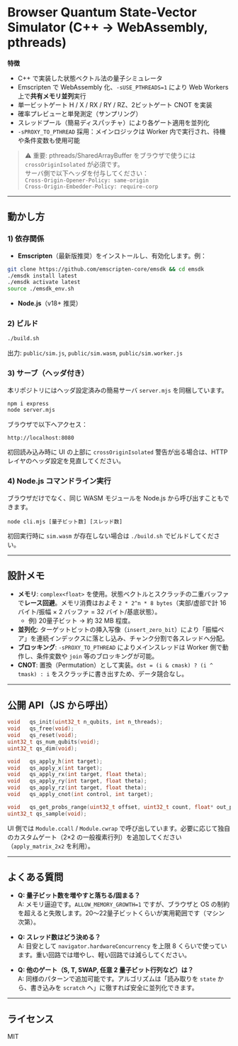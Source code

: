# Browser Quantum State-Vector Simulator (C++ → WebAssembly, pthreads)

**特徴**

- C++ で実装した状態ベクトル法の量子シミュレータ
- Emscripten で WebAssembly 化、`-sUSE_PTHREADS=1` により Web Workers 上で**共有メモリ並列**実行
- 単一ビットゲート H / X / RX / RY / RZ、2ビットゲート CNOT を実装
- 確率プレビューと単発測定（サンプリング）
- スレッドプール（簡易ディスパッチャ）により各ゲート適用を並列化
- `-sPROXY_TO_PTHREAD` 採用：メインロジックは Worker 内で実行され、待機や条件変数も使用可能

> ⚠️ 重要: pthreads/SharedArrayBuffer をブラウザで使うには `crossOriginIsolated` が必須です。\
> サーバ側で以下ヘッダを付与してください：\
> `Cross-Origin-Opener-Policy: same-origin`\
> `Cross-Origin-Embedder-Policy: require-corp`

---

## 動かし方

### 1) 依存関係

- **Emscripten**（最新版推奨）をインストールし、有効化します。例：

```bash
git clone https://github.com/emscripten-core/emsdk && cd emsdk
./emsdk install latest
./emsdk activate latest
source ./emsdk_env.sh
```

- **Node.js**（v18+ 推奨）

### 2) ビルド

```bash
./build.sh
```

出力: `public/sim.js`, `public/sim.wasm`, `public/sim.worker.js`

### 3) サーブ（ヘッダ付き）

本リポジトリにはヘッダ設定済みの簡易サーバ `server.mjs` を同梱しています。

```bash
npm i express
node server.mjs
```

ブラウザで以下へアクセス：

```
http://localhost:8080
```

初回読み込み時に UI の上部に `crossOriginIsolated` 警告が出る場合は、HTTP レイヤのヘッダ設定を見直してください。

### 4) Node.js コマンドライン実行

ブラウザだけでなく、同じ WASM モジュールを Node.js から呼び出すこともできます。

```
node cli.mjs [量子ビット数] [スレッド数]
```

初回実行時に `sim.wasm` が存在しない場合は `./build.sh` でビルドしてください。

---

## 設計メモ

- **メモリ**: `complex<float>` を使用。状態ベクトルとスクラッチの二重バッファで**レース回避**。メモリ消費はおよそ `2 * 2^n * 8 bytes`（実部/虚部で計 16 バイト/振幅 × 2 バッファ = 32 バイト/基底状態）。
  - 例) 20量子ビット → 約 32 MB 程度。
- **並列化**: ターゲットビットの挿入写像（`insert_zero_bit`）により「振幅ペア」を連続インデックスに落とし込み、チャンク分割で各スレッドへ分配。
- **ブロッキング**: `-sPROXY_TO_PTHREAD` によりメインスレッドは Worker 側で動作し、条件変数や `join` 等のブロッキングが可能。
- **CNOT**: 置換（Permutation）として実装。`dst = (i & cmask) ? (i ^ tmask) : i` をスクラッチに書き出すため、データ競合なし。

---

## 公開 API（JS から呼出）

```c
void   qs_init(uint32_t n_qubits, int n_threads);
void   qs_free(void);
void   qs_reset(void);
uint32_t qs_num_qubits(void);
uint32_t qs_dim(void);

void   qs_apply_h(int target);
void   qs_apply_x(int target);
void   qs_apply_rx(int target, float theta);
void   qs_apply_ry(int target, float theta);
void   qs_apply_rz(int target, float theta);
void   qs_apply_cnot(int control, int target);

void   qs_get_probs_range(uint32_t offset, uint32_t count, float* out_probs);
uint32_t qs_sample(void);
```

UI 側では `Module.ccall` / `Module.cwrap` で呼び出しています。必要に応じて独自のカスタムゲート（2×2 の一般複素行列）を追加してください（`apply_matrix_2x2` を利用）。

---

## よくある質問

- **Q: 量子ビット数を増やすと落ちる/固まる？**  
  A: メモリ逼迫です。`ALLOW_MEMORY_GROWTH=1` ですが、ブラウザと OS の制約を超えると失敗します。20～22量子ビットくらいが実用範囲です（マシン次第）。

- **Q: スレッド数はどう決める？**  
  A: 目安として `navigator.hardwareConcurrency` を上限 8 くらいで使っています。重い回路では増やし、軽い回路では減らしてください。

- **Q: 他のゲート（S, T, SWAP, 任意 2 量子ビット行列など）は？**  
  A: 同様のパターンで追加可能です。アルゴリズムは「読み取りを `state` から、書き込みを `scratch` へ」に徹すれば安全に並列化できます。

---

## ライセンス

MIT
